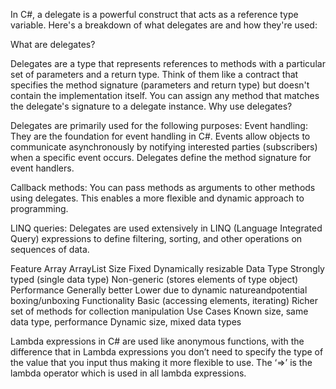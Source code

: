 
In C#, a delegate is a powerful construct that acts as a reference type variable. Here's a breakdown of what delegates are and how they're used:

What are delegates?

Delegates are a type that represents references to methods with a particular set of parameters and a return type.
Think of them like a contract that specifies the method signature (parameters and return type) but doesn't contain the implementation itself.
You can assign any method that matches the delegate's signature to a delegate instance.
Why use delegates?

Delegates are primarily used for the following purposes:
Event handling: They are the foundation for event handling in C#. Events allow objects to communicate asynchronously by notifying interested parties (subscribers) when a specific event occurs. Delegates define the method signature for event handlers.

Callback methods: You can pass methods as arguments to other methods using delegates. This enables a more flexible and dynamic approach to programming.

LINQ queries: Delegates are used extensively in LINQ (Language Integrated Query) expressions to define filtering, sorting, and other operations on sequences of data.



Feature 	    Array	                                    ArrayList
Size	        Fixed	                                    Dynamically resizable
Data Type	    Strongly typed (single data type)	        Non-generic (stores elements of type object)
Performance	    Generally better	                     Lower due to dynamic natureandpotential boxing/unboxing
Functionality	Basic (accessing elements, iterating)	    Richer set of methods for collection manipulation
Use Cases	    Known size, same data type, performance	    Dynamic size, mixed data types



Lambda expressions in C# are used like anonymous functions, with the difference that in Lambda expressions you don’t need to specify the type of the value that you input thus making it more flexible to use. 
The ‘=>’ is the lambda operator which is used in all lambda expressions. 